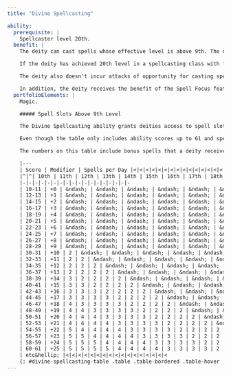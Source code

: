 ```yaml
---
title: "Divine Spellcasting"

ability:
  prerequisite: |
    Spellcaster level 20th.
  benefit: |
    The deity can cast spells whose effective level is above 9th. The number of spells per day the deity can cast of each spell level above 9th depends on the deity's key ability score for spell-casting classes in which the deity has achieved 20th level, as shown on Table: Divine Spellcasting. The numbers on that table represent one spell per day at each spell level above 9th in which it receives bonus spells from its key ability score, plus bonus spells based on the key ability score. The deity can use these slots for spells prepared or cast with a metamagic feat, or for lower-level spells.

    If the deity has achieved 20th level in a spellcasting class with fewer than nine levels of spells (such as bard, paladin, or ranger), the deity can also cast one spell per day of each level between the maximum normal spell level and 9th, plus appropriate bonus spells of each level based on the deity's key ability score. These spells are not shown on the table.

    The deity also doesn't incur attacks of opportunity for casting spells when threatened.

    In addition, the deity receives the benefit of the Spell Focus feat on any spell it casts.
  portfolioElements: |
    Magic.

    ##### Spell Slots Above 9th Level

    The Divine Spellcasting ability grants deities access to spell slots above 9th level (which can be used to hold lower-level spells or spells whose level has been increased above 9th by the use of metamagic feats). The number of spell slots available to a deity depends on the deity's key ability score (Intelligence for wizards, Wisdom for clerics, druids, paladins, and rangers, and Charisma for bards and sorcerers), as shown on Table: Divine Spellcasting.

    Even though the table only includes ability scores up to 61 and spell slots up to 25th level, the progression continues infinitely in both directions. For ability scores beyond 61, or for spell slots above 25th level, expand the table to follow the same patterns as shown.

    The numbers on this table include bonus spells that a deity receives for having a sufficiently high ability score, as well as one additional spell of each level at which the deity gains at least one bonus spell. This additional spell is one of the benefits of the Divine Spellcasting salient divine ability.

    |---
    | Score | Modifier | Spells per Day |<|<|<|<|<|<|<|<|<|<|<|<|<|<|<
    |^|^| 10th | 11th | 12th | 13th | 14th | 15th | 16th | 17th | 18th | 19th | 20th | 21st | 22nd | 23rd | 24th | 25th
    |-|-|-|-|-|-|-|-|-|-|-|-|-|-|-|-|-|-
    | 10-11 | +0 | &ndash; | &ndash; | &ndash; | &ndash; | &ndash; | &ndash; | &ndash; | &ndash; | &ndash; | &ndash; | &ndash; | &ndash; | &ndash; | &ndash; | &ndash; | &ndash;
    | 12-13 | +1 | &ndash; | &ndash; | &ndash; | &ndash; | &ndash; | &ndash; | &ndash; | &ndash; | &ndash; | &ndash; | &ndash; | &ndash; | &ndash; | &ndash; | &ndash; | &ndash;
    | 14-15 | +2 | &ndash; | &ndash; | &ndash; | &ndash; | &ndash; | &ndash; | &ndash; | &ndash; | &ndash; | &ndash; | &ndash; | &ndash; | &ndash; | &ndash; | &ndash; | &ndash;
    | 16-17 | +3 | &ndash; | &ndash; | &ndash; | &ndash; | &ndash; | &ndash; | &ndash; | &ndash; | &ndash; | &ndash; | &ndash; | &ndash; | &ndash; | &ndash; | &ndash; | &ndash;
    | 18-19 | +4 | &ndash; | &ndash; | &ndash; | &ndash; | &ndash; | &ndash; | &ndash; | &ndash; | &ndash; | &ndash; | &ndash; | &ndash; | &ndash; | &ndash; | &ndash; | &ndash;
    | 20-21 | +5 | &ndash; | &ndash; | &ndash; | &ndash; | &ndash; | &ndash; | &ndash; | &ndash; | &ndash; | &ndash; | &ndash; | &ndash; | &ndash; | &ndash; | &ndash; | &ndash;
    | 22-23 | +6 | &ndash; | &ndash; | &ndash; | &ndash; | &ndash; | &ndash; | &ndash; | &ndash; | &ndash; | &ndash; | &ndash; | &ndash; | &ndash; | &ndash; | &ndash; | &ndash;
    | 24-25 | +7 | &ndash; | &ndash; | &ndash; | &ndash; | &ndash; | &ndash; | &ndash; | &ndash; | &ndash; | &ndash; | &ndash; | &ndash; | &ndash; | &ndash; | &ndash; | &ndash;
    | 26-27 | +8 | &ndash; | &ndash; | &ndash; | &ndash; | &ndash; | &ndash; | &ndash; | &ndash; | &ndash; | &ndash; | &ndash; | &ndash; | &ndash; | &ndash; | &ndash; | &ndash;
    | 28-29 | +9 | &ndash; | &ndash; | &ndash; | &ndash; | &ndash; | &ndash; | &ndash; | &ndash; | &ndash; | &ndash; | &ndash; | &ndash; | &ndash; | &ndash; | &ndash; | &ndash;
    | 30-31 | +10 | 2 | &ndash; | &ndash; | &ndash; | &ndash; | &ndash; | &ndash; | &ndash; | &ndash; | &ndash; | &ndash; | &ndash; | &ndash; | &ndash; | &ndash; | &ndash;
    | 32-33 | +11 | 2 | 2 | &ndash; | &ndash; | &ndash; | &ndash; | &ndash; | &ndash; | &ndash; | &ndash; | &ndash; | &ndash; | &ndash; | &ndash; | &ndash; | &ndash;
    | 34-35 | +12 | 2 | 2 | 2 | &ndash; | &ndash; | &ndash; | &ndash; | &ndash; | &ndash; | &ndash; | &ndash; | &ndash; | &ndash; | &ndash; | &ndash; | &ndash;
    | 36-37 | +13 | 2 | 2 | 2 | 2 | &ndash; | &ndash; | &ndash; | &ndash; | &ndash; | &ndash; | &ndash; | &ndash; | &ndash; | &ndash; | &ndash; | &ndash;
    | 38-39 | +14 | 3 | 2 | 2 | 2 | 2 | &ndash; | &ndash; | &ndash; | &ndash; | &ndash; | &ndash; | &ndash; | &ndash; | &ndash; | &ndash; | &ndash;
    | 40-41 | +15 | 3 | 3 | 2 | 2 | 2 | 2 | &ndash; | &ndash; | &ndash; | &ndash; | &ndash; | &ndash; | &ndash; | &ndash; | &ndash; | &ndash;
    | 42-43 | +16 | 3 | 3 | 3 | 2 | 2 | 2 | 2 | &ndash; | &ndash; | &ndash; | &ndash; | &ndash; | &ndash; | &ndash; | &ndash; | &ndash;
    | 44-45 | +17 | 3 | 3 | 3 | 3 | 2 | 2 | 2 | 2 | &ndash; | &ndash; | &ndash; | &ndash; | &ndash; | &ndash; | &ndash; | &ndash;
    | 46-47 | +18 | 4 | 3 | 3 | 3 | 3 | 2 | 2 | 2 | 2 | &ndash; | &ndash; | &ndash; | &ndash; | &ndash; | &ndash; | &ndash;
    | 48-49 | +19 | 4 | 4 | 3 | 3 | 3 | 3 | 2 | 2 | 2 | 2 | &ndash; | &ndash; | &ndash; | &ndash; | &ndash; | &ndash;
    | 50-51 | +20 | 4 | 4 | 4 | 3 | 3 | 3 | 3 | 2 | 2 | 2 | 2 | &ndash; | &ndash; | &ndash; | &ndash; | &ndash;
    | 52-53 | +21 | 4 | 4 | 4 | 4 | 3 | 3 | 3 | 3 | 2 | 2 | 2 | 2 | &ndash; | &ndash; | &ndash; | &ndash;
    | 54-55 | +22 | 5 | 4 | 4 | 4 | 4 | 3 | 3 | 3 | 3 | 2 | 2 | 2 | 2 | &ndash; | &ndash; | &ndash;
    | 56-57 | +23 | 5 | 5 | 4 | 4 | 4 | 4 | 3 | 3 | 3 | 3 | 2 | 2 | 2 | 2 | &ndash; | &ndash;
    | 58-59 | +24 | 5 | 5 | 5 | 4 | 4 | 4 | 4 | 3 | 3 | 3 | 3 | 2 | 2 | 2 | 2 | &ndash;
    | 60-61 | +25 | 5 | 5 | 5 | 5 | 4 | 4 | 4 | 4 | 3 | 3 | 3 | 3 | 2 | 2 | 2 | 2
    | etc&hellip; |<|<|<|<|<|<|<|<|<|<|<|<|<|<|<|<|<
    {: #divine-spellcasting-table .table .table-bordered .table-hover .table-striped data-caption="Table: Divine Spellcasting" }
---
```

